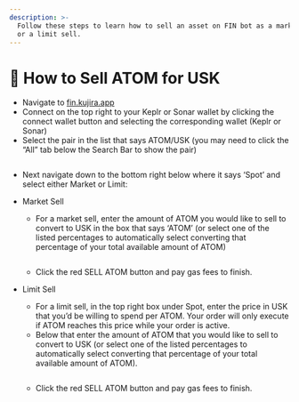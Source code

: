 ```yaml
---
description: >-
  Follow these steps to learn how to sell an asset on FIN bot as a market sell
  or a limit sell.
---
```


# 📰 How to Sell ATOM for USK

* Navigate to [fin.kujira.app](https://fin.kujira.app/)
* Connect on the top right to your Keplr or Sonar wallet by clicking the connect wallet button and selecting the corresponding wallet (Keplr or Sonar)
* Select the pair in the list that says ATOM/USK (you may need to click the “All” tab below the Search Bar to show the pair)

<figure><img src="https://lh3.googleusercontent.com/RRLJi9iz-viRUu0Jg7fjUVhwtgJZJ8dOV_AcuinI9GAp8gJcDQZkBPT5AdKxH-e_MsbqPQh5KOS-IC0pEdo-F286ssxzTozZxa82EjACQtQhmckE8cR5bA9juHmgiNIAQ-GxM7GZo3MEq3iTgIdK0tc" alt=""><figcaption></figcaption></figure>

* Next navigate down to the bottom right below where it says ‘Spot’ and select either Market or Limit:
*   Market Sell

    * For a market sell, enter the amount of ATOM you would like to sell to convert to USK in the box that says ‘ATOM’ (or select one of the listed percentages to automatically select converting that percentage of your total available amount of ATOM)



    <figure><img src="https://lh5.googleusercontent.com/h_PYyoI64eJmiEjXliyBPF79-uRBvy1LuQsWRH7g9SRudcFrKlSTRNRTiqscBRsEhwhPxvemqbOE7t_KnPF1T1F8cr1hAyl4ELE3-IQtlIoZEPTUEwdqrT_lBojraDuTHjbZSs_mdBc1cc-B8UVjU0I" alt=""><figcaption></figcaption></figure>

    * Click the red SELL ATOM button and pay gas fees to finish.


*   Limit Sell

    * For a limit sell, in the top right box under Spot, enter the price in USK that you’d be willing to spend per ATOM. Your order will only execute if ATOM reaches this price while your order is active.
    * Below that enter the amount of ATOM that you would like to sell to convert to USK (or select one of the listed percentages to automatically select converting that percentage of your total available amount of ATOM).



    <figure><img src="https://lh5.googleusercontent.com/KlI0wCbxUBk6Tzgr2WkCQZRsiKUBerAry5CNBubaipwhfcOR-3tCkyfR5PmWgjVzu45LLDkaUUXKfCGBkguACCBzHtw5WtNnwNm4oifSZTM06wtJPVFtbbytSsB-jQIB3jSXLnK67Dvn-wqvlhIeRD0" alt=""><figcaption></figcaption></figure>

    * Click the red SELL ATOM button and pay gas fees to finish.
